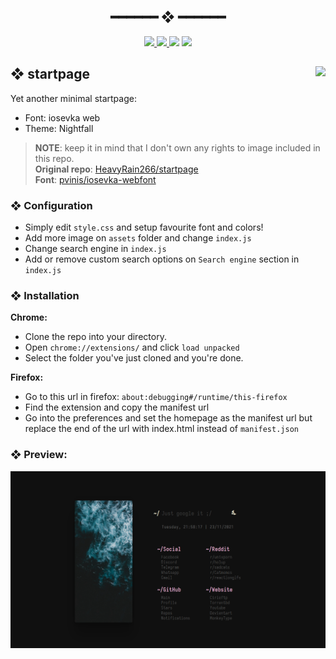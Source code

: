 <h2 align="center"> ━━━━━━  ❖  ━━━━━━ </h2>
<!-- BADGES -->
<div align="center">
   <p></p>
   <a href="#">
      <img src="https://img.shields.io/github/stars/simplyvoid/startpage?color=%23ac4142&labelColor=%23151515&style=for-the-badge">
   </a>
   <a href="https://github.com/WahidIslamLinad/startpage/network/members/">
      <img src="https://img.shields.io/github/forks/simplyvoid/startpage?color=%236a9fb5&labelColor=%23151515&style=for-the-badge">
   </a>
   <img src="https://img.shields.io/github/repo-size/simplyvoid/startpage?color=%23d0d0d0&labelColor=%23151515&style=for-the-badge">
   <!--<a href="https://discord.gg/2RfJb3CVfb">
      <img src="https://img.shields.io/discord/723849691552284772?color=cb92f2&labelColor=151515&style=for-the-badge"/>
   </a> -->
	<img src="https://badges.strrl.dev/visits/simplyvoid/startpage?style=for-the-badge&color=aa759f&logoColor=white&labelColor=151515"/>
  <br>
</div>

<p/>

<h2></h2>

## ❖ startpage <img align="right" src="https://img.shields.io/tokei/lines/github/simplyvoid/startpage?style=for-the-badge&color=90a959&logoColor=white&labelColor=151515"/>

Yet another minimal startpage:
- Font: iosevka web
- Theme: Nightfall

> **NOTE**: keep it in mind that I don't own any rights to image included in this repo.  
> **Original repo**: [HeavyRain266/startpage](https://github.com/HeavyRain266/startpage)  
> **Font**: [pvinis/iosevka-webfont](https://github.com/pvinis/iosevka-webfont)  

### ❖ Configuration
- Simply edit `style.css` and setup favourite font and colors!
- Add more image on `assets` folder and change `index.js`
- Change search engine in `index.js`
- Add or remove custom search options on `Search engine` section in `index.js`

### ❖ Installation	
**Chrome:**
- Clone the repo into your directory.
- Open `chrome://extensions/` and click `load unpacked`
- Select the folder you've just cloned and you're done.

**Firefox:**
- Go to this url in firefox: `about:debugging#/runtime/this-firefox`
- Find the extension and copy the manifest url
- Go into the preferences and set the homepage as the manifest url but replace the end of the url with index.html instead of `manifest.json`

### ❖ Preview:
<!--<details>
<summary><samp>extend</samp></summary> -->
	
![img](preview.png)
	
<!--</details> -->
